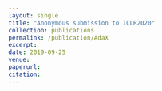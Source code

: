 ```yaml
---
layout: single
title: "Anonymous submission to ICLR2020"
collection: publications
permalink: /publication/AdaX
excerpt: 
date: 2019-09-25
venue:
paperurl:
citation:
---
```

